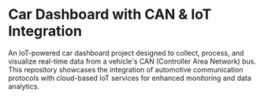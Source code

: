 # Car Dashboard with CAN & IoT Integration
An IoT-powered car dashboard project designed to collect, process, and visualize real-time data from a vehicle's CAN (Controller Area Network) bus. 
This repository showcases the integration of automotive communication protocols with cloud-based IoT services for enhanced monitoring and data analytics.
